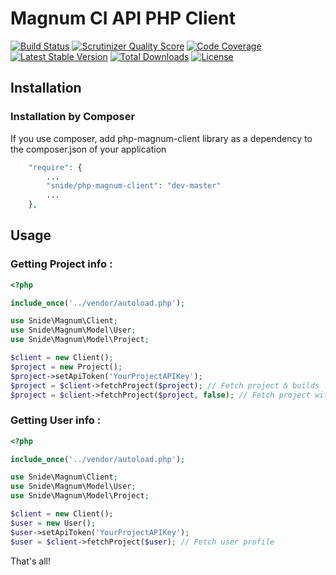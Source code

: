 Magnum CI API PHP Client
========================

[![Build Status](https://magnum-ci.com/status/588067ab677935266b318d6e7e6ff45f.png)](https://magnum-ci.com/public/8e6f82b13dc3c05f3e53/builds)
[![Scrutinizer Quality Score](https://scrutinizer-ci.com/g/pdenis/magnum-client/badges/quality-score.png?s=0acc7f80fee88ce4e8615597729ab3fd1f0cb878)](https://scrutinizer-ci.com/g/pdenis/magnum-client/)
[![Code Coverage](https://scrutinizer-ci.com/g/pdenis/magnum-client/badges/coverage.png?s=2b29e1b22c6268f75d98c92a58f2ca34c6427613)](https://scrutinizer-ci.com/g/pdenis/magnum-client/)
[![Latest Stable Version](https://poser.pugx.org/snide/php-magnum-client/v/stable.png)](https://packagist.org/packages/snide/php-magnum-client)
[![Total Downloads](https://poser.pugx.org/snide/php-magnum-client/downloads.png)](https://packagist.org/packages/snide/php-magnum-client)
[![License](https://poser.pugx.org/snide/php-magnum-client/license.png)](https://packagist.org/packages/snide/php-magnum-client)

## Installation

### Installation by Composer

If you use composer, add php-magnum-client library as a dependency to the composer.json of your application

```php
    "require": {
        ...
        "snide/php-magnum-client": "dev-master"
        ...
    },

```

## Usage

### Getting Project info :

```php
<?php

include_once('../vendor/autoload.php');

use Snide\Magnum\Client;
use Snide\Magnum\Model\User;
use Snide\Magnum\Model\Project;

$client = new Client();
$project = new Project();
$project->setApiToken('YourProjectAPIKey');
$project = $client->fetchProject($project); // Fetch project & builds
$project = $client->fetchProject($project, false); // Fetch project without builds

```

### Getting User info :

```php
<?php

include_once('../vendor/autoload.php');

use Snide\Magnum\Client;
use Snide\Magnum\Model\User;
use Snide\Magnum\Model\Project;

$client = new Client();
$user = new User();
$user->setApiToken('YourProjectAPIKey');
$user = $client->fetchProject($user); // Fetch user profile

```

That's all!